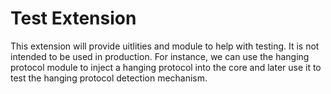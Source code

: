 # Test Extension
This extension will provide uitlities and module to help with testing. It is not intended to be used in production.
For instance, we can use the hanging protocol module to inject a hanging protocol into the core and later
use it to test the hanging protocol detection mechanism.
